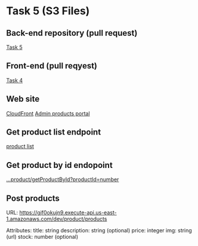 # Task 5 (S3 Files)


## Back-end repository (pull request)
[Task 5](https://github.com/Helmik/aws-back-end/pull/3)

## Front-end (pull reqyest)
[Task 4](https://github.com/Helmik/tequil-shop/pull/3)

## Web site
[CloudFront](http://tequila-store-het.s3-website-us-east-1.amazonaws.com/)
[Admin products portal](http://tequila-store-het.s3-website-us-east-1.amazonaws.com/admin/products)

## Get product list endpoint
[product list](https://gjf0okujn9.execute-api.us-east-1.amazonaws.com/dev/product/getProductList)

## Get product by id endopoint
[...product/getProductById?productId=number](https://gjf0okujn9.execute-api.us-east-1.amazonaws.com/dev/product/getProductById?productId=1)

## Post products
URL:  https://gjf0okujn9.execute-api.us-east-1.amazonaws.com/dev/product/products

Attributes:
title: string
description: string (optional)
price: integer
img: string (url)
stock: number (optional)
